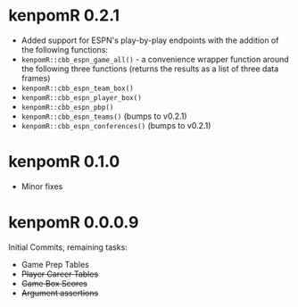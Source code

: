 # **kenpomR 0.2.1**

- Added support for ESPN's play-by-play endpoints with the addition of the following functions:
- ```kenpomR::cbb_espn_game_all()``` - a convenience wrapper function around the following three functions (returns the results as a list of three data frames)
- ```kenpomR::cbb_espn_team_box()```
- ```kenpomR::cbb_espn_player_box()```
- ```kenpomR::cbb_espn_pbp()```
- ```kenpomR::cbb_espn_teams()``` (bumps to v0.2.1)
- ```kenpomR::cbb_espn_conferences()``` (bumps to v0.2.1)

# **kenpomR 0.1.0** 

-    Minor fixes

# **kenpomR 0.0.0.9**

Initial Commits, remaining tasks:

-   Game Prep Tables
-   ~~Player Career Tables~~
-   ~~Game Box Scores~~
-   ~~Argument assertions~~
